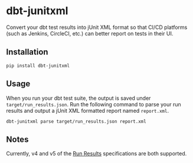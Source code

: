 # dbt-junitxml

Convert your dbt test results into jUnit XML format so that CI/CD platforms (such as Jenkins, CircleCI, etc.)
can better report on tests in their UI.

## Installation

```shell
pip install dbt-junitxml
```


## Usage

When you run your dbt test suite, the output is saved under `target/run_results.json`. Run the following command
to parse your run results and output a jUnit XML formatted report named `report.xml`.

```shell
dbt-junitxml parse target/run_results.json report.xml
```

## Notes

Currently, v4 and v5 of the [Run Results](https://docs.getdbt.com/reference/artifacts/run-results-json) specifications are both supported.
